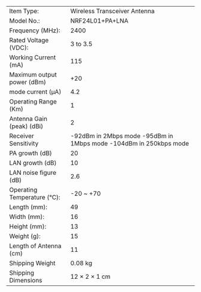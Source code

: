 |   |   |
|---|---|
|Item Type:|Wireless Transceiver Antenna|
|Model No.:|NRF24L01+PA+LNA|
|Frequency (MHz):|2400|
|Rated Voltage (VDC):|3 to 3.5|
|Working Current (mA)|115|
|Maximum output power (dBm)|+20|
|mode current (μA)|4.2|
|Operating Range (Km)|1|
|Antenna Gain (peak) (dBi)|2|
|Receiver Sensitivity|-92dBm in 2Mbps mode -95dBm in 1Mbps mode -104dBm in 250kbps mode|
|PA growth (dB)|20|
|LAN growth (dB)|10|
|LAN noise figure (dB)|2.6|
|Operating Temperature (°C):|-20 ~ +70|
|Length (mm):|49|
|Width (mm):|16|
|Height (mm):|13|
|Weight (g):|15|
|Length of Antenna (cm)|11|
|Shipping Weight|0.08 kg|
|Shipping Dimensions|12 × 2 × 1 cm|